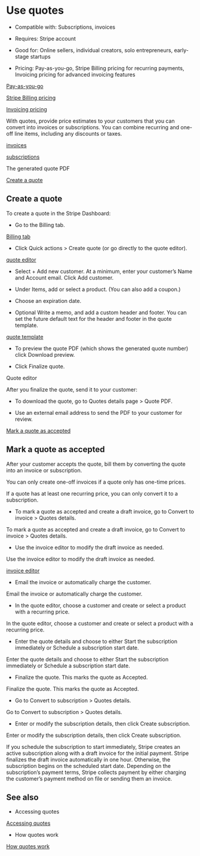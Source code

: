 # Use quotes

- Compatible with: Subscriptions, invoices

- Requires: Stripe account

- Good for: Online sellers, individual creators, solo entrepreneurs, early-stage startups

- Pricing: Pay-as-you-go, Stripe Billing pricing for recurring payments, Invoicing pricing for advanced invoicing features

[Pay-as-you-go](https://stripe.com/pricing)

[Stripe Billing pricing](https://stripe.com/billing/pricing)

[Invoicing pricing](https://stripe.com/invoicing/pricing)

With quotes, provide price estimates to your customers that you can convert into invoices or subscriptions. You can combine recurring and one-off line items, including any discounts or taxes.

[invoices](/api/invoices)

[subscriptions](/billing/subscriptions/creating)

The generated quote PDF

[Create a quote](#create-quote-dashboard)

## Create a quote

To create a quote in the Stripe Dashboard:

- Go to the Billing tab.

[Billing tab](https://dashboard.stripe.com/billing)

- Click Quick actions > Create quote (or go directly to the quote editor).

[quote editor](https://dashboard.stripe.com/test/quotes/create)

- Select + Add new customer. At a minimum, enter your customer’s Name and Account email. Click Add customer.

- Under Items, add or select a product. (You can also add a coupon.)

- Choose an expiration date.

- Optional Write a memo, and add a custom header and footer. You can set the future default text for the header and footer in the quote template.

[quote template](https://dashboard.stripe.com/settings/billing/quote)

- To preview the quote PDF (which shows the generated quote number) click Download preview.

- Click Finalize quote.

Quote editor

After you finalize the quote, send it to your customer:

- To download the quote, go to Quotes details page > Quote PDF.

- Use an external email address to send the PDF to your customer for review.

[Mark a quote as accepted](#accept-quote-dashboard)

## Mark a quote as accepted

After your customer accepts the quote, bill them by converting the quote into an invoice or subscription.

You can only create one-off invoices if a quote only has one-time prices.

If a quote has at least one recurring price, you can only convert it to a subscription.

- To mark a quote as accepted and create a draft invoice, go to Convert to invoice > Quotes details.

To mark a quote as accepted and create a draft invoice, go to Convert to invoice > Quotes details.

- Use the invoice editor to modify the draft invoice as needed.

Use the invoice editor to modify the draft invoice as needed.

[invoice editor](https://dashboard.stripe.com/test/invoices/create)

- Email the invoice or automatically charge the customer.

Email the invoice or automatically charge the customer.

- In the quote editor, choose a customer and create or select a product with a recurring price.

In the quote editor, choose a customer and create or select a product with a recurring price.

- Enter the quote details and choose to either Start the subscription immediately or Schedule a subscription start date.

Enter the quote details and choose to either Start the subscription immediately or Schedule a subscription start date.

- Finalize the quote. This marks the quote as Accepted.

Finalize the quote. This marks the quote as Accepted.

- Go to Convert to subscription > Quotes details.

Go to Convert to subscription > Quotes details.

- Enter or modify the subscription details, then click Create subscription.

Enter or modify the subscription details, then click Create subscription.

If you schedule the subscription to start immediately, Stripe creates an active subscription along with a draft invoice for the initial payment. Stripe finalizes the draft invoice automatically in one hour. Otherwise, the subscription begins on the scheduled start date. Depending on the subscription’s payment terms, Stripe collects payment by either charging the customer’s payment method on file or sending them an invoice.

## See also

- Accessing quotes

[Accessing quotes](https://support.stripe.com/questions/how-to-access-quotes)

- How quotes work

[How quotes work](/quotes/overview)

